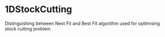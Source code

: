 # 1DStockCutting
Distinguishing between Next Fit and Best Fit algorithm used for optimising stock cutting problem
